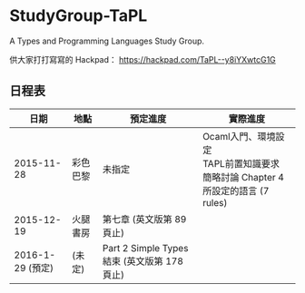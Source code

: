 # StudyGroup-TaPL

A Types and Programming Languages Study Group.

供大家打打寫寫的 Hackpad：
https://hackpad.com/TaPL--y8iYXwtcG1G

## 日程表

| 日期       | 地點 | 預定進度                  | 實際進度                                  | 
|------------|------|---------------------|-------------------------------------------|
| 2015-11-28 | 彩色巴黎 | 未指定                    | Ocaml入門、環境設定<br />TAPL前置知識要求<br/>簡略討論 Chapter 4 所設定的語言 (7 rules) |
| 2015-12-19 | 火腿書房 | 第七章 (英文版第 89 頁止) |                                            |
| 2016-1-29 (預定) | (未定) | Part 2 Simple Types 結束 (英文版第 178 頁止) | |

